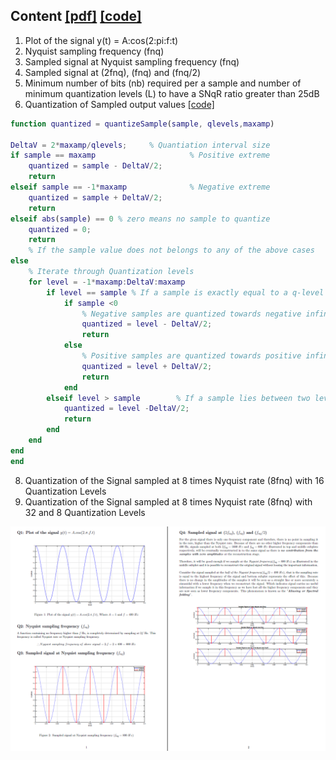 ## Content [[pdf]](https://nbviewer.jupyter.org/github/bimalka98/Digital-Signal-Processing/blob/main/Digital%20Signal%20Sampling%20May%203%2C%202021/LaTeX%20Report/180631J_A01_EN2073.pdf) [[code]](code.mlx)



1. Plot of the signal y(t) = A:cos(2:pi:f:t)
2. Nyquist sampling frequency (fnq)
3. Sampled signal at Nyquist sampling frequency (fnq)
4. Sampled signal at (2fnq), (fnq) and (fnq/2)
5. Minimum number of bits (nb) required per a sample and number of minimum quantization levels (L) to have a SNqR ratio greater than 25dB
6. Quantization of Sampled output values [[code]](LaTeX%20Report/code/quantizeSample.m)

```matlab
function quantized = quantizeSample(sample, qlevels,maxamp)

DeltaV = 2*maxamp/qlevels;     % Quantiation interval size
if sample == maxamp                     % Positive extreme
    quantized = sample - DeltaV/2;
    return
elseif sample == -1*maxamp              % Negative extreme
    quantized = sample + DeltaV/2;
    return
elseif abs(sample) == 0 % zero means no sample to quantize
    quantized = 0;
    return
    % If the sample value does not belongs to any of the above cases
else
    % Iterate through Quantization levels
    for level = -1*maxamp:DeltaV:maxamp
        if level == sample % If a sample is exactly equal to a q-level
            if sample <0
                % Negative samples are quantized towards negative infinity
                quantized = level - DeltaV/2;
                return
            else
                % Positive samples are quantized towards positive infinity
                quantized = level + DeltaV/2;
                return
            end
        elseif level > sample        % If a sample lies between two levels
            quantized = level -DeltaV/2;
            return
        end
    end
end
end
```

8. Quantization of the Signal sampled at 8 times Nyquist rate (8fnq) with 16 Quantization Levels
9. Quantization of the Signal sampled at 8 times Nyquist rate (8fnq) with 32 and 8 Quantization Levels

![](firstpages.PNG)
